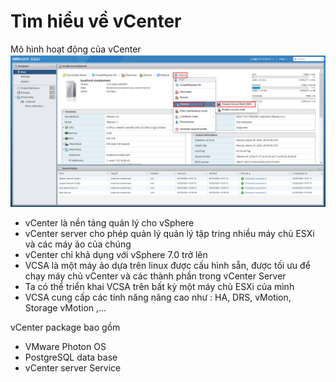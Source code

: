 # Tìm hiểu về vCenter
Mô hình hoạt động của vCenter
![Alt](/thuctap/anh/Screenshot_970.png)
- vCenter là nền tảng quản lý cho vSphere
- vCenter server cho phép quản lý quản lý tập tring nhiều máy chủ ESXi và các máy ảo của chúng
- vCenter chỉ khả dụng với vSphere 7.0 trở lên
- VCSA là một máy ảo dựa trên linux được cấu hình sẵn, được tối ưu để chạy máy chủ vCenter và các thành phần trong vCenter Server
- Ta có thể triển khai VCSA trên bất kỳ một máy chủ ESXi của mình
- VCSA cung cấp các tính năng nâng cao như  : HA, DRS, vMotion, Storage vMotion ,...

vCenter package bao gồm
- VMware Photon OS
- PostgreSQL data base 
- vCenter server Service
